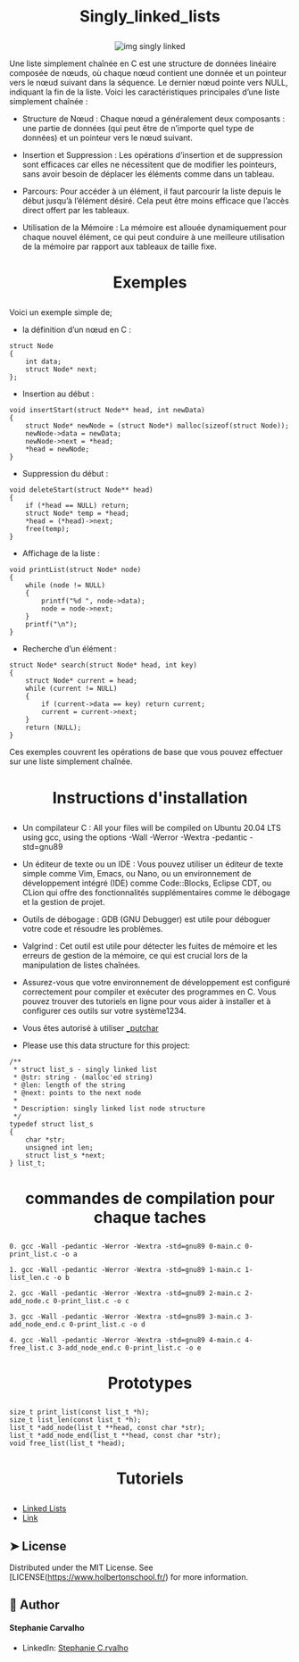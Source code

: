 # <p align="center">Singly_linked_lists</p>

<p align="center">
  <img src="https://i.ytimg.com/vi/vcQIFT79_50/maxresdefault.jpg" alt="img singly linked" />
</p>

Une liste simplement chaînée en C est une structure de données linéaire composée de nœuds, où chaque nœud contient une donnée et un pointeur vers le nœud suivant dans la séquence. Le dernier nœud pointe vers NULL, indiquant la fin de la liste. Voici les caractéristiques principales d’une liste simplement chaînée :

- Structure de Nœud : Chaque nœud a généralement deux composants : une partie de données (qui peut être de n’importe quel type de données) et un pointeur vers le nœud suivant.

- Insertion et Suppression : Les opérations d’insertion et de suppression sont efficaces car elles ne nécessitent que de modifier les pointeurs, sans avoir besoin de déplacer les éléments comme dans un tableau.

- Parcours: Pour accéder à un élément, il faut parcourir la liste depuis le début jusqu’à l’élément désiré. Cela peut être moins efficace que l’accès direct offert par les tableaux.

- Utilisation de la Mémoire : La mémoire est allouée dynamiquement pour chaque nouvel élément, ce qui peut conduire à une meilleure utilisation de la mémoire par rapport aux tableaux de taille fixe.

# <p align="center">Exemples</p>

Voici un exemple simple de;

- la définition d’un nœud en C :

```
struct Node
{
    int data;
    struct Node* next;
};
```
- Insertion au début :

```
void insertStart(struct Node** head, int newData)
{
    struct Node* newNode = (struct Node*) malloc(sizeof(struct Node));
    newNode->data = newData;
    newNode->next = *head;
    *head = newNode;
}
```
- Suppression du début :

```
void deleteStart(struct Node** head)
{
    if (*head == NULL) return;
    struct Node* temp = *head;
    *head = (*head)->next;
    free(temp);
}
```
- Affichage de la liste :

```
void printList(struct Node* node)
{
    while (node != NULL)
    {
        printf("%d ", node->data);
        node = node->next;
    }
    printf("\n");
}
```
- Recherche d’un élément :

```
struct Node* search(struct Node* head, int key)
{
    struct Node* current = head;
    while (current != NULL)
    {
        if (current->data == key) return current;
        current = current->next;
    }
    return (NULL);
}
```
Ces exemples couvrent les opérations de base que vous pouvez effectuer sur une liste simplement chaînée.

# <p align="center">Instructions d'installation</p>

- Un compilateur C : All your files will be compiled on Ubuntu 20.04 LTS using gcc, using the options -Wall -Werror -Wextra -pedantic -std=gnu89
- Un éditeur de texte ou un IDE : Vous pouvez utiliser un éditeur de texte simple comme Vim, Emacs, ou Nano, ou un environnement de développement intégré (IDE) comme Code::Blocks, Eclipse CDT, ou CLion qui offre des fonctionnalités supplémentaires comme le débogage et la gestion de projet.
- Outils de débogage : GDB (GNU Debugger) est utile pour déboguer votre code et résoudre les problèmes.
- Valgrind : Cet outil est utile pour détecter les fuites de mémoire et les erreurs de gestion de la mémoire, ce qui est crucial lors de la manipulation de listes chaînées.
- Assurez-vous que votre environnement de développement est configuré correctement pour compiler et exécuter des programmes en C. Vous pouvez trouver des tutoriels en ligne pour vous aider à installer et à configurer ces outils sur votre système1234.
- Vous êtes autorisé à utiliser [_putchar](https://github.com/hs-hq/_putchar.c/blob/main/_putchar.c)

- Please use this data structure for this project:

```
/**
 * struct list_s - singly linked list
 * @str: string - (malloc'ed string)
 * @len: length of the string
 * @next: points to the next node
 *
 * Description: singly linked list node structure
 */
typedef struct list_s
{
    char *str;
    unsigned int len;
    struct list_s *next;
} list_t;
```


# <p align="center">commandes de compilation pour chaque taches</p>

```
0. gcc -Wall -pedantic -Werror -Wextra -std=gnu89 0-main.c 0-print_list.c -o a
```

```
1. gcc -Wall -pedantic -Werror -Wextra -std=gnu89 1-main.c 1-list_len.c -o b
```

```
2. gcc -Wall -pedantic -Werror -Wextra -std=gnu89 2-main.c 2-add_node.c 0-print_list.c -o c
```

```
3. gcc -Wall -pedantic -Werror -Wextra -std=gnu89 3-main.c 3-add_node_end.c 0-print_list.c -o d
```

```
4. gcc -Wall -pedantic -Werror -Wextra -std=gnu89 4-main.c 4-free_list.c 3-add_node_end.c 0-print_list.c -o e
```
# <p align="center">Prototypes</p>
```
size_t print_list(const list_t *h);
size_t list_len(const list_t *h);
list_t *add_node(list_t **head, const char *str);
list_t *add_node_end(list_t **head, const char *str);
void free_list(list_t *head);
```

# <p align="center">Tutoriels</p>

- [Linked Lists](https://www.youtube.com/watch?v=udapt4FGY20&t=130s&ab_channel=UNSWeLearning)
- [Link](https://www.geeksforgeeks.org/singly-linked-list-tutorial/)

## ➤ License
Distributed under the MIT License.
See [LICENSE(https://www.holbertonschool.fr/) for more information.


## 🙇 Author
#### Stephanie Carvalho
- LinkedIn: [Stephanie C.rvalho](https://www.linkedin.com/in/stephanie-c-35582a13a/)
